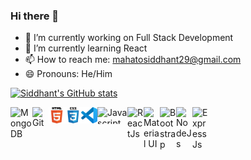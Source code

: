### Hi there 👋



- 🔭 I’m currently working on Full Stack Development
- 🌱 I’m currently learning React 
- 📫 How to reach me: mahatosiddhant29@gmail.com
- 😄 Pronouns: He/Him


[![Siddhant's GitHub stats](https://github-readme-stats.vercel.app/api?username=Siddhantm09)](https://github.com/anuraghazra/github-readme-stats)
 


<img align="left" alt="MongoDB" width="35px" src="https://cdn.iconscout.com/icon/free/png-256/mongodb-226029.png?w=128&f=avif" />
<img align="left" alt="Git" width="26px" src="https://cdn.iconscout.com/icon/free/png-256/git-1-226092.png?w=128&f=avif" />
<img align="left" alt="HTML5" width="26px" src="https://raw.githubusercontent.com/github/explore/80688e429a7d4ef2fca1e82350fe8e3517d3494d/topics/html/html.png" />
<img align="left" alt="CSS3" width="26px" src="https://raw.githubusercontent.com/github/explore/80688e429a7d4ef2fca1e82350fe8e3517d3494d/topics/css/css.png" />
<img align="left" alt="Visual Studio Code" width="26px" src="https://raw.githubusercontent.com/github/explore/80688e429a7d4ef2fca1e82350fe8e3517d3494d/topics/visual-studio-code/visual-studio-code.png" />
<img align="left" alt="Javascript" width="48px" height='27px' src="https://www.freepnglogos.com/uploads/javascript-png/javascript-logo-transparent-logo-javascript-images-3.png" />
<img align="left" alt="ReactJs" width="26px" src="https://img.icons8.com/color/512/react-native.png" />
<img align="left" alt="Material UI" width="26px" src="https://img.icons8.com/color/512/material-ui.png" />
<img align="left" alt="Bootstrap" width="26px" src="https://img.icons8.com/color/512/bootstrap.png" />
<img align="left" alt="NodeJs" width="26px" src="https://img.icons8.com/color/512/nodejs.png" />
<img align="left" alt="ExpressJs" width="26px" src='https://cdn.iconscout.com/icon/free/png-256/express-9-1175170.png?w=128&f=avif' />
